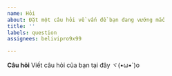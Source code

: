 ```yaml
---
name: Hỏi
about: Đặt một câu hỏi về vấn đề bạn đang vướng mắc
title: ''
labels: question
assignees: belivipro9x99

---
```


**Câu hỏi**
Viết câu hỏi của bạn tại đây ヾ(•ω•`)o

